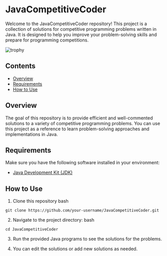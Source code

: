 # JavaCompetitiveCoder

Welcome to the JavaCompetitiveCoder repository! This project is a collection of solutions for competitive programming problems written in Java. It is designed to help you improve your problem-solving skills and prepare for programming competitions.

![trophy](https://github.com/devbrina/JavaCompetitiveCoder/raw/main/trophy.jpg)


## Contents

- [Overview](#overview)
- [Requirements](#requirements)
- [How to Use](#how-to-use)

## Overview

The goal of this repository is to provide efficient and well-commented solutions to a variety of competitive programming problems. You can use this project as a reference to learn problem-solving approaches and implementations in Java.

## Requirements

Make sure you have the following software installed in your environment:

- [Java Development Kit (JDK)](https://www.oracle.com/java/technologies/javase-downloads.html)

## How to Use

1. Clone this repository
bash
```
git clone https://github.com/your-username/JavaCompetitiveCoder.git
```

2. Navigate to the project directory:
bash
```
cd JavaCompetitiveCoder
```

3. Run the provided Java programs to see the solutions for the problems.

4. You can edit the solutions or add new solutions as needed.

